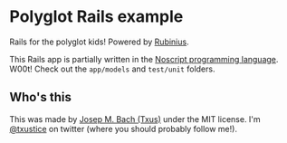 # Polyglot Rails example

Rails for the polyglot kids! Powered by [Rubinius](http://rubini.us).

This Rails app is partially written in the [Noscript programming language](
http://txus.github.com/noscript). W00t! Check out the `app/models` and
`test/unit` folders.

## Who's this

This was made by [Josep M. Bach (Txus)](http://txustice.me) under the MIT
license. I'm [@txustice](http://twitter.com/txustice) on twitter (where you
should probably follow me!).
